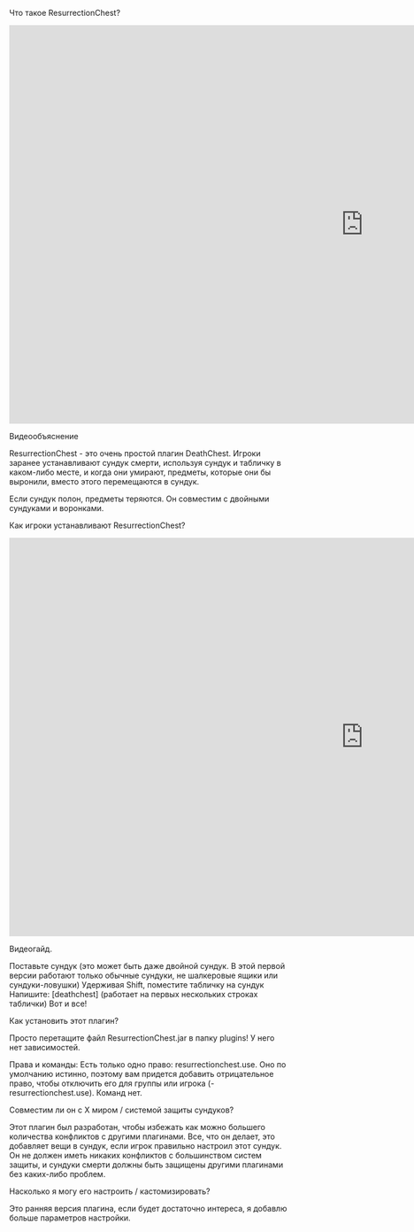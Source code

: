 Что такое ResurrectionChest?

<p>
<iframe width="1280" height="720" src="https://www.youtube.com/embed/zgpSsu9NoXA?si=Vy9Hb9BoZxNhjnmj" title="YouTube video player" frameborder="0" allow="accelerometer; autoplay; clipboard-write; encrypted-media; gyroscope; picture-in-picture; web-share" allowfullscreen></iframe>
</p>

Видеообъяснение

ResurrectionChest - это очень простой плагин DeathChest. Игроки заранее устанавливают сундук смерти, используя сундук и
табличку в каком-либо месте, и когда они умирают, предметы, которые они бы выронили, вместо этого перемещаются в сундук.

Если сундук полон, предметы теряются. Он совместим с двойными сундуками и воронками.

Как игроки устанавливают ResurrectionChest?

<p>
<iframe width="1280" height="720" src="https://www.youtube.com/embed/unMSW2WL2AE?si=9uqtEM9u0MlEUvkC" title="YouTube video player" frameborder="0" allow="accelerometer; autoplay; clipboard-write; encrypted-media; gyroscope; picture-in-picture; web-share" allowfullscreen></iframe>
</p>
Видеогайд.

Поставьте сундук (это может быть даже двойной сундук. В этой первой версии работают только обычные сундуки, не
шалкеровые ящики или сундуки-ловушки)
Удерживая Shift, поместите табличку на сундук
Напишите: [deathchest] (работает на первых нескольких строках таблички)
Вот и все!

Как установить этот плагин?

Просто перетащите файл ResurrectionChest.jar в папку plugins! У него нет зависимостей.

Права и команды:
Есть только одно право: resurrectionchest.use. Оно по умолчанию истинно, поэтому вам придется добавить отрицательное
право, чтобы отключить его для группы или игрока (-resurrectionchest.use). Команд нет.

Совместим ли он с X миром / системой защиты сундуков?

Этот плагин был разработан, чтобы избежать как можно большего количества конфликтов с другими плагинами. Все, что он
делает, это добавляет вещи в сундук, если игрок правильно настроил этот сундук. Он не должен иметь никаких конфликтов с
большинством систем защиты, и сундуки смерти должны быть защищены другими плагинами без каких-либо проблем.

Насколько я могу его настроить / кастомизировать?

Это ранняя версия плагина, если будет достаточно интереса, я добавлю больше параметров настройки.
